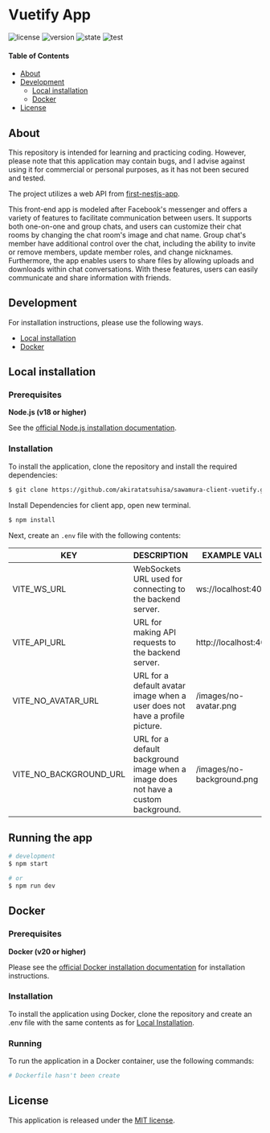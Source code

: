 # Vuetify App

![license](https://img.shields.io/badge/License-MIT-green.svg)
![version](https://img.shields.io/badge/version-0.0.1%20alpha-brightgreen.svg)
![state](https://img.shields.io/badge/state-ongoing-blue.svg)
![test](https://img.shields.io/badge/bug-crit-red.svg)

#### Table of Contents

- [About](#about)
- [Development](#development)
  - [Local installation](#local-installation)
  - [Docker](#docker)
- [License](#license)

## About

This repository is intended for learning and practicing coding. However, please note that this application may contain bugs, and I advise against using it for commercial or personal purposes, as it has not been secured and tested.

The project utilizes a web API from [first-nestjs-app](https://github.com/akiratatsuhisa/first-nestjs-app).

This front-end app is modeled after Facebook's messenger and offers a variety of features to facilitate communication between users. It supports both one-on-one and group chats, and users can customize their chat rooms by changing the chat room's image and chat name. Group chat's member have additional control over the chat, including the ability to invite or remove members, update member roles, and change nicknames. Furthermore, the app enables users to share files by allowing uploads and downloads within chat conversations. With these features, users can easily communicate and share information with friends.

## Development

For installation instructions, please use the following ways.

- [Local installation](#local-installation)
- [Docker](#docker)

## Local installation

### Prerequisites

**Node.js (v18 or higher)**

See the [official Node.js installation documentation](https://nodejs.org/).

### Installation

To install the application, clone the repository and install the required dependencies:

```bash
$ git clone https://github.com/akiratatsuhisa/sawamura-client-vuetify.git
```

Install Dependencies for client app, open new terminal.

```bash
$ npm install
```

Next, create an `.env` file with the following contents:

| KEY                    | DESCRIPTION                                                                        | EXAMPLE VALUE             |
| ---------------------- | ---------------------------------------------------------------------------------- | ------------------------- |
| VITE_WS_URL            | WebSockets URL used for connecting to the backend server.                          | ws://localhost:4000       |
| VITE_API_URL           | URL for making API requests to the backend server.                                 | http://localhost:4000     |
| VITE_NO_AVATAR_URL     | URL for a default avatar image when a user does not have a profile picture.        | /images/no-avatar.png     |
| VITE_NO_BACKGROUND_URL | URL for a default background image when a image does not have a custom background. | /images/no-background.png |

## Running the app

```bash
# development
$ npm start

# or
$ npm run dev
```

## Docker

### Prerequisites

**Docker (v20 or higher)**

Please see the [official Docker installation documentation](https://docs.docker.com/get-docker/) for installation instructions.

### Installation

To install the application using Docker, clone the repository and create an .env file with the same contents as for [Local Installation](#local-installation).

### Running

To run the application in a Docker container, use the following commands:

```bash
# Dockerfile hasn't been create
```

## License

This application is released under the [MIT license](LICENSE).
